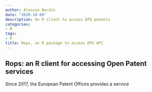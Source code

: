 ```yaml
---
author: Alessio Nardin
date: "2020-10-09"
description: An R client to access EPO patents 
categories:
- R
tags:
- R
title: Rops, an R package to access OPS API
---
```


## Rops: an R client for accessing Open Patent services

Since 2017, the European Patent Offices provides a service
